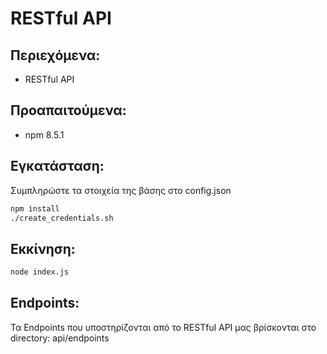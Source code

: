 # RESTful API

## Περιεχόμενα:
- RESTful API

## Προαπαιτούμενα:
- npm 8.5.1

## Εγκατάσταση:
Συμπληρώστε τα στοιχεία της βάσης στο config.json
```sh
npm install
./create_credentials.sh
```

## Εκκίνηση:
```sh
node index.js
```

## Endpoints:
Τα Endpoints που υποστηρίζονται από το RESTful API μας βρίσκονται στο directory: api/endpoints
